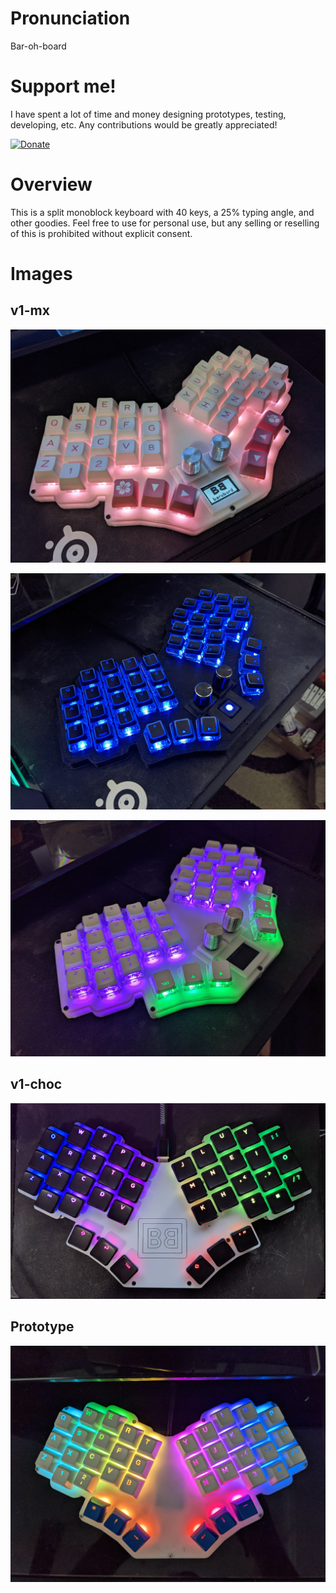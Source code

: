 # Pronunciation

Bar-oh-board

# Support me!

I have spent a lot of time and money designing prototypes, testing, developing, etc. Any contributions would be greatly appreciated!

[![Donate](https://img.shields.io/badge/Donate-PayPal-green.svg)](https://www.paypal.com/donate?business=N8D4SUZED96F6&no_recurring=0&item_name=Fund+my+open+source+keyboard+designs%21&currency_code=USD)

# Overview

This is a split monoblock keyboard with 40 keys, a 25% typing angle, and other goodies. Feel free to use for personal use, but any selling or reselling of this is prohibited without explicit consent.

# Images

## v1-mx

![v1mx01](images/v1-mx-01.jpg)

![v1mx02](images/v1-mx-02.jpg)

![v1mx02](images/v1-mx-03.jpg)

## v1-choc

![v1choc01](images/v1-choc-01.jpg)

## Prototype

![proto1](images/prototype.jpg)

